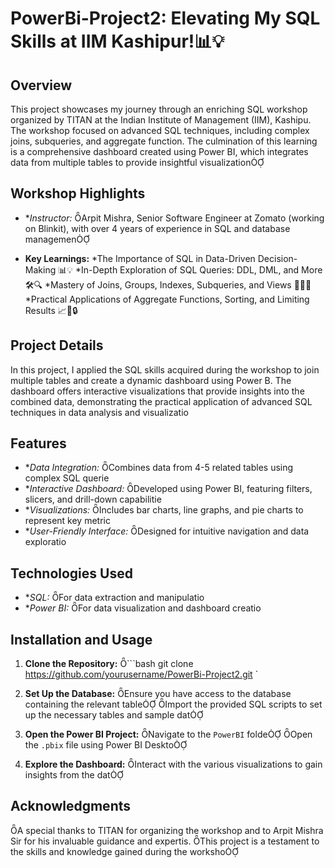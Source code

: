# PowerBi-Project2: Elevating My SQL Skills at IIM Kashipur!📊💡

## Overview
This project showcases my journey through an enriching SQL workshop organized by TITAN at the Indian Institute of Management (IIM), Kashipu. The workshop focused on advanced SQL techniques, including complex joins, subqueries, and aggregate function. The culmination of this learning is a comprehensive dashboard created using Power BI, which integrates data from multiple tables to provide insightful visualization

## Workshop Highlights

- **Instructor:* Arpit Mishra, Senior Software Engineer at Zomato (working on Blinkit), with over 4 years of experience in SQL and database managemen

- **Key Learnings:**
*The Importance of SQL in Data-Driven Decision-Making 📊💡
*In-Depth Exploration of SQL Queries: DDL, DML, and More 🛠️🔍
*Mastery of Joins, Groups, Indexes, Subqueries, and Views 🔗🔢🔎
*Practical Applications of Aggregate Functions, Sorting, and Limiting Results 📈🔢🔒

## Project Details
In this project, I applied the SQL skills acquired during the workshop to join multiple tables and create a dynamic dashboard using Power B. The dashboard offers interactive visualizations that provide insights into the combined data, demonstrating the practical application of advanced SQL techniques in data analysis and visualizatio

## Features

- **Data Integration:* Combines data from 4-5 related tables using complex SQL querie
- **Interactive Dashboard:* Developed using Power BI, featuring filters, slicers, and drill-down capabilitie
- **Visualizations:* Includes bar charts, line graphs, and pie charts to represent key metric
- **User-Friendly Interface:* Designed for intuitive navigation and data exploratio

## Technologies Used

- **SQL:* For data extraction and manipulatio
- **Power BI:* For data visualization and dashboard creatio

## Installation and Usage

1. **Clone the Repository:**
  ```bash
   git clone https://github.com/yourusername/PowerBi-Project2.git
   `

2. **Set Up the Database:**
    Ensure you have access to the database containing the relevant table
    Import the provided SQL scripts to set up the necessary tables and sample dat

3. **Open the Power BI Project:**
    Navigate to the `PowerBI` folde
    Open the `.pbix` file using Power BI Deskto

4. **Explore the Dashboard:**
    Interact with the various visualizations to gain insights from the dat

## Acknowledgments
A special thanks to TITAN for organizing the workshop and to Arpit Mishra Sir for his invaluable guidance and expertis. This project is a testament to the skills and knowledge gained during the worksho
